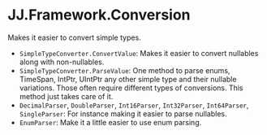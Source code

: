 ﻿# JJ.Framework.Conversion

Makes it easier to convert simple types.

* `SimpleTypeConverter.ConvertValue`: Makes it easier to convert nullables along with non-nullables.
* `SimpleTypeConverter.ParseValue`: One method to parse enums, TimeSpan, IntPtr, UIntPtr any other simple type and their nullable variations. Those often require different types of conversions. This method just takes care of it.
* `DecimalParser`, `DoubleParser`, `Int16Parser`, `Int32Parser`, `Int64Parser`, `SingleParser`: For instance making it easier to parse nullables.
* `EnumParser`: Make it a little easier to use enum parsing.